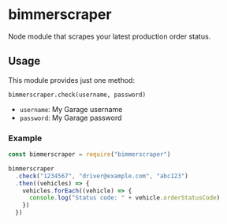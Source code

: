 # bimmerscraper

Node module that scrapes your latest production order status.

## Usage

This module provides just one method:

`bimmerscraper.check(username, password)`

* `username`: My Garage username
* `password`: My Garage password

### Example

```javascript
const bimmerscraper = require("bimmerscraper")

bimmerscraper
  .check("1234567", "driver@example.com", "abc123")
  .then((vehicles) => {
    vehicles.forEach((vehicle) => {
      console.log("Status code: " + vehicle.orderStatusCode)
    })
  })
```

